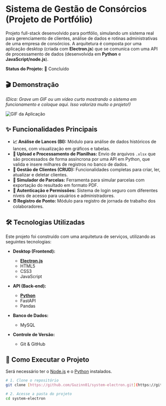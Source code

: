 # Sistema de Gestão de Consórcios (Projeto de Portfólio)

Projeto full-stack desenvolvido para portfólio, simulando um sistema real para gerenciamento de clientes, análise de dados e rotinas administrativas de uma empresa de consórcios. A arquitetura é composta por uma aplicação desktop (criada com **Electron.js**) que se comunica com uma API de processamento de dados (desenvolvida em **Python** e **JavaScript/node.js**).

**Status do Projeto:** 🏁 Concluído

## 🎬 Demonstração

_(Dica: Grave um GIF ou um vídeo curto mostrando o sistema em funcionamento e coloque aqui. Isso valoriza muito o projeto!)_

![GIF da Aplicação](URL_PARA_SEU_GIF_OU_IMAGEM.gif)

## ✨ Funcionalidades Principais

- **📈 Análise de Lances (BI):** Módulo para análise de dados históricos de lances, com visualização em gráficos e tabelas.
- **📂 Upload e Processamento de Planilhas:** Envio de arquivos `.xlsx` que são processados de forma assíncrona por uma API em Python, que valida e insere milhares de registros no banco de dados.
- **👤 Gestão de Clientes (CRUD):** Funcionalidades completas para criar, ler, atualizar e deletar clientes.
- **📄 Simulador de Parcelas:** Ferramenta para simular parcelas com exportação do resultado em formato PDF.
- **🔐 Autenticação e Permissões:** Sistema de login seguro com diferentes níveis de acesso para usuários e administradores.
- **⏰ Registro de Ponto:** Módulo para registro de jornada de trabalho dos colaboradores.

## 🛠️ Tecnologias Utilizadas

Este projeto foi construído com uma arquitetura de serviços, utilizando as seguintes tecnologias:

- **Desktop (Frontend):**

  - [**Electron.js**](https://www.electronjs.org/)
  - HTML5
  - CSS3
  - JavaScript

- **API (Back-end):**

  - [**Python**](https://www.python.org/)
  - FastAPI
  - Pandas

- **Banco de Dados:**

  - MySQL

- **Controle de Versão:**
  - Git & GitHub

## 🚀 Como Executar o Projeto

Será necessário ter o [Node.js](https://nodejs.org/en/) e o [Python](https://www.python.org/downloads/) instalados.

```bash
# 1. Clone o repositório
git clone [https://github.com/Guzinn01/system-electron.git](https://github.com/Guzinn01/system-electron.git)

# 2. Acesse a pasta do projeto
cd system-electron
```
